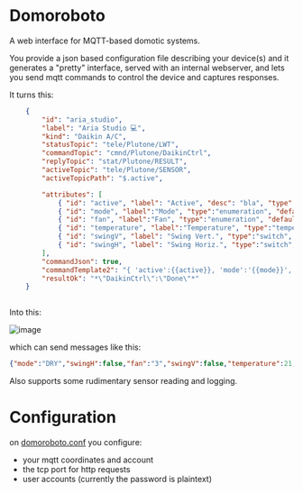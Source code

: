 # Domoroboto
A web interface for MQTT-based domotic systems.

You provide a json based configuration file describing your device(s) and it generates a "pretty" interface, served with an internal webserver, and lets you send mqtt commands to control the device and captures responses.

It turns this:

```json
	{
		"id": "aria_studio",
		"label": "Aria Studio 💻",
		"kind": "Daikin A/C",
		"statusTopic": "tele/Plutone/LWT",
		"commandTopic": "cmnd/Plutone/DaikinCtrl",
		"replyTopic": "stat/Plutone/RESULT",
		"activeTopic": "tele/Plutone/SENSOR",
		"activeTopicPath": "$.active",

		"attributes": [
			{ "id": "active", "label": "Active", "desc": "bla", "type":"switch", "defaultValue":false },
			{ "id": "mode", "label":"Mode", "type":"enumeration", "defaultValue":"COOL", "possibleValues": ["FAN", "COOL", "HEAT", "DRY", "AUTO"] },
			{ "id": "fan", "label":"Fan", "type":"enumeration", "defaultValue":"1", "possibleValues": ["1", "2", "3", "4", "5", "NIGHT", "AUTO"] },
			{ "id": "temperature", "label":"Temperature", "type":"temperature", "defaultValue":21, "minValue": 18, "maxValue":30  },
			{ "id": "swingV", "label": "Swing Vert.", "type":"switch", "defaultValue": false },
			{ "id": "swingH", "label": "Swing Horiz.", "type":"switch", "defaultValue": false }
		],
		"commandJson": true,
		"commandTemplate2": "{ 'active':{{active}}, 'mode':'{{mode}}', 'fan':'{{fan}}', 'temperature':{{temperature}}, 'swingH':false, 'swingV':false }",
		"resultOk": "*\"DaikinCtrl\":\"Done\"*"
	}
	
```
Into this:

![image](https://user-images.githubusercontent.com/2278103/195146528-cbbdd9e2-0c67-41e9-91e0-6414a3fd4133.png)

which can send messages like this:

```json
{"mode":"DRY","swingH":false,"fan":"3","swingV":false,"temperature":21,"active":false}
```

Also supports some rudimentary sensor reading and logging.

# Configuration

on [domoroboto.conf](blob/main/domoroboto.conf) you configure:
- your mqtt coordinates and account
- the tcp port for http requests
- user accounts (currently the password is plaintext)
